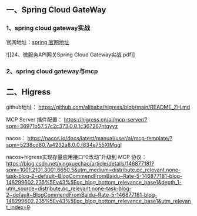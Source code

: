 ## 一、Spring Cloud GateWay

### 1、spring cloud gateway实战

官网地址：[spring 官网地址](https://docs.spring.io/spring-cloud-gateway/docs/current/reference/html/#gateway-starter)

![[24、微服务API网关Spring Cloud Gateway实战.pdf]]

### 2、spring cloud gateway与mcp


## 二、Higress

github地址：
https://github.com/alibaba/higress/blob/main/README_ZH.md

MCP Server 插件配置：
https://higress.cn/ai/mcp-server/?spm=36971b57.57c2c373.0.0.1c367267ntqyyz



nacos：
https://nacos.io/docs/latest/manual/user/ai/mcp-template/?spm=5238cd80.7a4232a8.0.0.f834e755XlMggI

nacos+higress实现存量应用接口“0改动”升级到 MCP 协议：
https://blog.csdn.net/xingxuechao/article/details/146877181?spm=1001.2101.3001.6650.5&utm_medium=distribute.pc_relevant.none-task-blog-2~default~BlogCommendFromBaidu~Rate-5-146877181-blog-148299602.235%5Ev43%5Epc_blog_bottom_relevance_base1&depth_1-utm_source=distribute.pc_relevant.none-task-blog-2~default~BlogCommendFromBaidu~Rate-5-146877181-blog-148299602.235%5Ev43%5Epc_blog_bottom_relevance_base1&utm_relevant_index=9